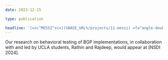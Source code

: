 ```yaml
---
date: 2023-12-15

type: publication

headline: '[=sc^MESSI^sc=](%BASE_URL%/projects/11-messi) =fa^angle-double-right^fa= [NSDI =qq= 24][NSDI 2024]'
---
```


Our research on behavioral testing of BGP implementations, in collaboration with and led by UCLA students, Rathin and Rajdeep, would appear at [NSDI 2024].

